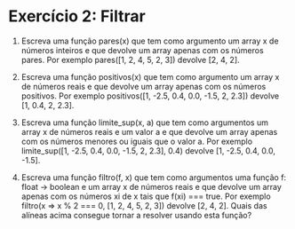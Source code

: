 # Exercício 2: Filtrar

1. Escreva uma função pares(x) que tem como argumento um array x de números inteiros e que devolve um array apenas com os números pares. Por exemplo pares([1, 2, 4, 5, 2, 3]) devolve [2, 4, 2].

2. Escreva uma função positivos(x) que tem como argumento um array x de números reais e que devolve um array apenas com os números positivos. Por exemplo positivos([1, -2.5, 0.4, 0.0, -1.5, 2, 2.3]) devolve [1, 0.4, 2, 2.3].

3. Escreva uma função limite_sup(x, a) que tem como argumentos um array x de números reais e um valor a e que devolve um array apenas com os números menores ou iguais que o valor a. Por exemplo limite_sup([1, -2.5, 0.4, 0.0, -1.5, 2, 2.3], 0.4) devolve [1, -2.5, 0.4, 0.0, -1.5].

4. Escreva uma função filtro(f, x) que tem como argumentos uma função f: float -> boolean e um array x de números reais e que devolve um array apenas com os números xi de x tais que f(xi) === true. Por exemplo filtro(x => x % 2 === 0, [1, 2, 4, 5, 2, 3]) devolve [2, 4, 2]. Quais das alíneas acima consegue tornar a resolver usando esta função?
